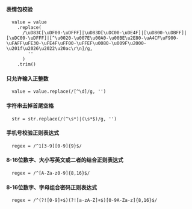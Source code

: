 #### 表情包校验

```
  value = value
    .replace(
      /\uD83C[\uDF00-\uDFFF]|\uD83D[\uDC00-\uDE4F]|[\uD800-\uDBFF]|[\uDC00-\uDFFF]|[^\u0020-\u007E\u00A0-\u00BE\u2E80-\uA4CF\uF900-\uFAFF\uFE30-\uFE4F\uFF00-\uFFEF\u0080-\u009F\u2000-\u201f\u2026\u2022\u20ac\r\n]/g,
        ''
      )
    .trim()
```

#### 只允许输入正整数

```
  value = value.replace(/[^\d]/g, '')
```

#### 字符串去掉首尾空格

```
  str = str.replace(/(^\s*)|(\s*$)/g, '') 
```

#### 手机号校验正则表达式

```
  regex = /^1[3-9][0-9]{9}$/
```
#### 8-16位数字、大小写英文或二者的结合正则表达式

```
  regex = /^[A-Za-z0-9]{8,16}$/
```


#### 8-16位数字、字母组合密码正则表达式

```
  regex = /^(?![0-9]+$)(?![a-zA-Z]+$)[0-9A-Za-z]{8,16}$/
```

